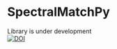 # SpectralMatchPy  
Library is under development  
[![DOI](https://zenodo.org/badge/642327552.svg)](https://zenodo.org/badge/latestdoi/642327552)
